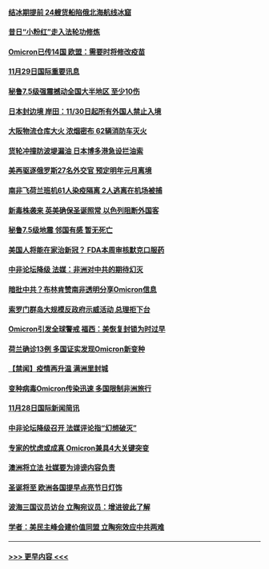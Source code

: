 #### [结冰期提前 24艘货船陷俄北海航线冰窟](../pages/prog202/a103280318.md?t=11292101) 
#### [昔日“小粉红”走入法轮功修炼](../pages/prog202/a103280393.md?t=11292101) 
#### [Omicron已传14国 欧盟：需要时将修改疫苗](../pages/prog202/a103280323.md?t=11292101) 
#### [11月29日国际重要讯息](../pages/prog202/a103280321.md?t=11292101) 
#### [秘鲁7.5级强震撼动全国大半地区 至少10伤](../pages/prog202/a103280239.md?t=11292101) 
#### [日本封边境 岸田：11/30日起所有外国人禁止入境](../pages/prog202/a103280238.md?t=11292101) 
#### [大阪物流仓库大火 浓烟密布 62辆消防车灭火](../pages/prog202/a103280209.md?t=11292101) 
#### [货轮冲撞防波堤漏油 日本博多港急设拦油索](../pages/prog202/a103280192.md?t=11292101) 
#### [美再驱逐俄罗斯27名外交官 预定明年元月离境](../pages/prog202/a103280122.md?t=11292101) 
#### [南非飞荷兰班机61人染疫隔离 2人逃离在机场被捕](../pages/prog202/a103280099.md?t=11292101) 
#### [新毒株袭来 英美确保圣诞照常 以色列阻断外国客](../pages/prog202/a103280012.md?t=11292101) 
#### [秘鲁7.5级地震 邻国有感 暂无死亡](../pages/prog202/a103279998.md?t=11292101) 
#### [美国人将能在家治新冠？ FDA本周审核默克口服药](../pages/prog202/a103279986.md?t=11292101) 
#### [中非论坛降级 法媒：非洲对中共的期待幻灭](../pages/prog202/a103279983.md?t=11292101) 
#### [暗批中共？布林肯赞南非透明分享Omicron信息](../pages/prog202/a103279967.md?t=11292101) 
#### [索罗门群岛大规模反政府示威活动 总理拒下台](../pages/prog202/a103279955.md?t=11292101) 
#### [Omicron引发全球警戒 福西：美恢复封锁为时过早](../pages/prog202/a103279916.md?t=11292101) 
#### [荷兰确诊13例 多国证实发现Omicron新变种](../pages/prog202/a103279933.md?t=11292101) 
#### [【禁闻】疫情再升温 满洲里封城](../pages/prog202/a103279890.md?t=11292101) 
#### [变种病毒Omicron传染迅速 多国限制非洲旅行](../pages/prog202/a103279854.md?t=11292101) 
#### [11月28日国际新闻简讯](../pages/prog202/a103279858.md?t=11292101) 
#### [中非论坛降级召开 法媒评论指“幻想破灭”](../pages/prog202/a103279856.md?t=11292101) 
#### [专家的忧虑或成真 Omicron兼具4大关键突变](../pages/prog202/a103279872.md?t=11292101) 
#### [澳洲将立法 社媒要为诽谤内容负责](../pages/prog202/a103279873.md?t=11292101) 
#### [圣诞将至 欧洲各国提早点亮节日灯饰](../pages/prog202/a103279877.md?t=11292101) 
#### [波海三国议员访台 立陶宛议员：增进彼此了解](../pages/prog202/a103279812.md?t=11292101) 
#### [学者：美民主峰会建价值同盟 立陶宛效应中共两难](../pages/prog202/a103279802.md?t=11292101) 

----
#### [ >>> 更早内容 <<< ](../indexes/prog202-earlier.md)
